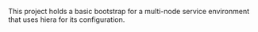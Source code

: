 This project holds a basic bootstrap for a multi-node service environment that uses hiera for its configuration.